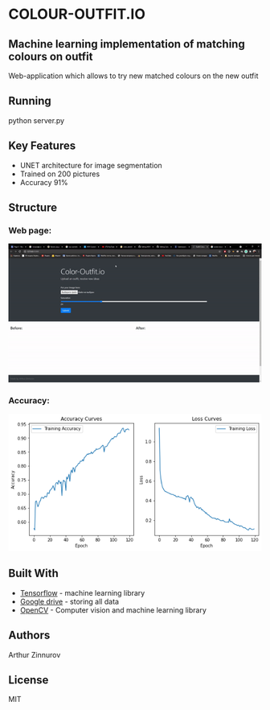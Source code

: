 <h1 align="left">
  <br>COLOUR-OUTFIT.IO<br>
</h1>

## Machine learning implementation of matching colours on outfit

Web-application which allows to try new matched colours on the new outfit 

## Running
python server.py 

## Key Features
* UNET architecture for image segmentation
* Trained on 200 pictures
* Accuracy 91%


## Structure
### Web page:

![Alt Text](webpage.gif)

### Accuracy:
![Alt Text](accuracy.png)

## Built With

* [Tensorflow](https://www.tensorflow.org) - machine learning library 
* [Google drive](https://www.google.com/drive) - storing all data 
* [OpenCV](https://opencv.org) - Computer vision and machine learning library 

## Authors
Arthur Zinnurov

## License
MIT
